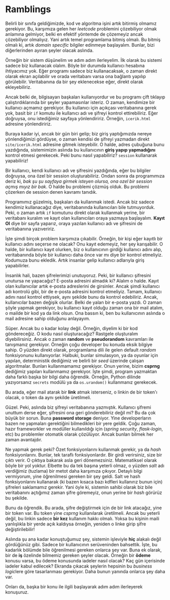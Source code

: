 # Ramblings

Belirli bir sınıfa geldiğimizde, kod ve algoritma işini artık bitirmiş olmamız gerekiyor. Bu, karşımıza gelen her *leetcode* problemini çözebiliyor olmak anlamına gelmiyor, belki en efektif yöntemde de çözemeyiz ancak çözebiliyor olmalıyız. Yani artık temel programlama bitmiş olmalı. Bu bitmiş olmalı ki, artık *domain specific* bilgiler edinmeye başlayalım. Bunlar, bizi diğerlerinden ayıran şeyler olacak aslında.

Örneğin bir sistem düşünelim ve adım adım ilerleyelim. İlk olarak bu sistemi sadece biz kullanacak olalım. Böyle bir durumda kullanıcı hesabına ihtiyacımız yok. Eğer programı sadece biz kullanacaksak, o zaman direkt olarak ekran açılabilir ve orada veritabanı varsa ona bağlantı yapılıp görülebilir. Veritabanına da bir şey eklenecekse eğer, direkt olarak ekleyebiliriz.

Ancak belki de, bilgisayarı başkaları kullanıyordur ve bu programı çift tıklayıp çalıştırdıklarında bir şeyler yapamasınlar isteriz. O zaman, kendimize bir kullanıcı açmamız gerekiyor. Bu kullanıcı için açıkçası veritabanına gerek yok, basit bir `if` komutu ile kullanıcı adı ve şifreyi kontrol ettirebiliriz. Eğer doğruysa, onu istediğimiz sayfaya yönlendiririz. Örneğin, `icerik.html` adresine yönlendiririz. 

Buraya kadar iyi, ancak bir gün biri gelip; biz giriş yaptığımızda nereye yönlendiğimizi gördüyse, o zaman kendisi de şifreyi yazmadan direkt `site/icerik.html` adresine gitmek isteyebilir. O halde, adres çubuğuna bunu yazdığında, sistemimizin aslında bu kullanıcının **giriş yapıp yapmadığını** kontrol etmesi gerekecek. Peki bunu nasıl yapabiliriz? `session` kullanarak yapabiliriz!

Bir kullanıcı, kendi kullanıcı adı ve şifresini yazdığında, eğer bu bilgiler doğruysa, ona özel bir session oluşturabiliriz. Ondan sonra da programımıza deriz ki, *bak şu şu sayfaya girmek isteyen olursa, ona ozel bir session açmış mıyız bir bak*. O halde bu problemi çözmüş olduk. Bu problemi çözerken de session denen kavramı tanıdık.

Programımız güzelmiş, başkaları da kullanmak istedi. Ancak biz sadece kendimiz kullanacağız diye, veritabanında kullanıcıları bile tutmuyorduk. Peki, o zaman artık `if` komutunu direkt olarak kullanmak yerine, bir veritabanı kuralım ve kayıt olan kullanıcıları oraya yazmaya başlayalım. **Kayıt Ol** diye bir sayfa yaparız, oraya yazılan kullanıcı adı ve şifresini de veritabanına yazıveririz. 

İşte şimdi birçok problem karşımıza çıkabilir. Örneğin, bir kişi eğer kayıtlı bir kullanıcı adını seçerse ne olacak? Onu kayıt edemeyiz, her şey karışabilir. O halde, bir kullanıcı kayıt olurken, biz o kullanıcının girdiği kullanıcı adını alıp, veritabanında böyle bir kullanıcı daha önce var mı diye bir kontrol etmeliyiz. Kodumuza bunu ekledik. Artık insanlar gelip kullanıcı adlarıyla giriş yapabilirler.

İnsanlık hali, bazen şifrelerimizi unutuyoruz. Peki, bir kullanıcı şifresini unutursa ne yapacağız? E-posta adresini almadık ki? Alalım o halde. Kayıt olan kullanıcılar artık e-posta adreslerini de girsinler. Ancak şimdi kullanıcı adı kontrolü gibi, bir de e-posta adresini kontrol etmeliyiz. Tamam, kullanıcı adını nasıl kontrol ettiysek, aynı şekilde bunu da kontrol edebiliriz. Ancak, kullanıcılar bazen değişik olurlar. Belki de yalan bir e-posta yazdı. O zaman şöyle yapmak gerekiyor, bu kullanıcı kayıt olduğu zaman ona bir mail atalım, o mailde bir kod ya da link olsun. Ona bassın ki, ben bu kullanıcının aslında o mail adresine sahip olduğunu anlayayım.

Süper. Ancak bu o kadar kolay değil. Örneğin, diyelim ki bir kod göndereceğiz. O kodu nasıl oluşturacağız? Rastgele oluşturalım diyebilirsiniz. Ancak o zaman **random** ve **pseudorandom** kavramları ile tanışmanız gerekiyor. Örneğin çoğu developer bu konuda eksik bilgiye sahip. O yüzden direkt olarak, programlama dili ile gelen default *random* fonksiyonunu kullanıyorlar. Halbuki, bunlar simulasyon, ya da oyunlar için yapılan, deterministik dediğimiz ve belirli bir *seed* üzerinde çalışan algoritmalar. Bunları kullanmamamız gerekiyor. Onun yerine, bizim **csprng** dediğimiz yapıları kullanmamız gerekiyor. İşte şimdi, program yazmaktan daha farklı başka bir bilgi daha öğrendik. Örneğin, Python dilinde yazıyorsanız `secrets` modülü ya da `os.urandom()` kullanmanız gerekecek.

Bu arada, eğer mail atarak bir **link** atmak isterseniz, o linkin de bir token'ı olacak, o token da aynı şekilde üretilmeli.

Güzel. Peki, aslında biz şifreyi veritabanına yazmıştık. Kullanıcı şifremi unuttum derse eğer, şifresini ona geri gönderebiliriz değil mi? Bu da çok büyük bir sorun. Buna **password storage** deniyor. Yine developerların bazen ne yapmaları gerektiğini bilmedikleri bir yere geldik. Çoğu zaman, hazır frameworkler ve modüller kullanıldığı için (*spring security*, *flask-login*, etc) bu problemler otomatik olarak çözülüyor. Ancak bunları bilmek her zaman avantajdır. 

Ne yapmak gerek peki? Özet fonksiyonlarını kullanmak gerekir, ya da *hash* fonksiyonlarını. Bunlar, tek taraflı fonksiyonlardır. Bir girdi verirsiniz, size bir çıktı verir. O çıktıya bakarak asla geri dönemezsiniz. Matematiksel olarak böyle bir yol yoktur. Elbette bu da tek başına yeterli olmaz, o yüzden *salt* adı verdiğimiz (tuzlama) bir metot daha karşımıza çıkıyor. Detaylı bilgi vermiyorum, yine öğrenilmesi gereken bir şey geldi. Salt ve hash fonksiyonlarını kullanarak (ki bazen kısaca bazı kdfleri kullanırız bunun için) şifreleri saklamamız gerekir. Yani öyle ki, sistemin sahibi olarak biz bile veritabanını açtığımız zaman şifre göremeyiz, onun yerine bir *hash* görürüz bu şekilde. 

Bunu da öğrendik. Bu arada, şifre değiştirmek için de bir link atacağız, yine bir token var. Bu token yine *csprng* kullanılarak üretilmeli. Ancak bu yeterli değil, bu linkin sadece **bir kez** kullanım hakkı olmalı. Yoksa bu kişinin maili yanlışlıkla bir yerde açık kaldıysa örneğin, yeniden o linke girip şifre değiştirilebilir!

Aslında şu ana kadar konuştuğumuz şey, sistemin işleviyle **hiç** alakalı değil gördüğünüz gibi. Sadece bir kullanıcının serüveninden bahsettik. İşte, bu kadarlık bölümde bile öğrenilmesi gereken onlarca şey var. Buna ek olarak, bir de **iş** özelinde bilmemiz gereken şeyler olacak. Örneğin bir **ödeme** konusu varsa, bu ödeme konusunda iadeler nasıl olacak? Kaç gün içerisinde iadeler kabul edilecek? Ekranda çıkacak şeylerin hepsinin bu *business logic*lere göre tasarlanması gerekiyor. Daha bunun yanında onlarca şey daha var.

Onları da, başka bir konu ile ilgili başlayarak adım adım ilerleyerek konuşuruz.
